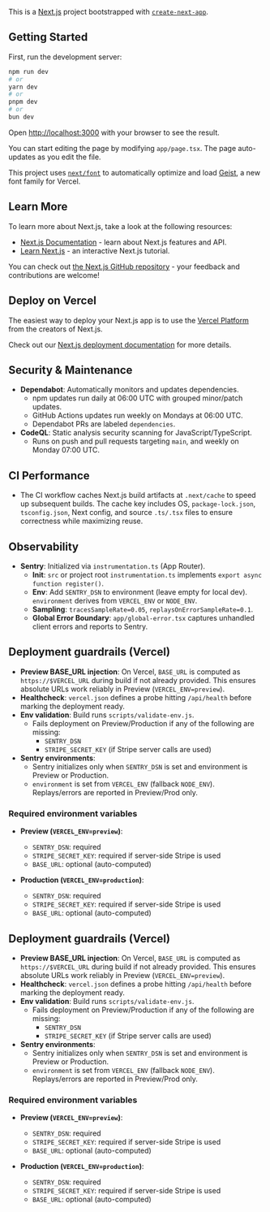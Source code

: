 This is a [Next.js](https://nextjs.org) project bootstrapped with [`create-next-app`](https://nextjs.org/docs/app/api-reference/cli/create-next-app).

## Getting Started

First, run the development server:

```bash
npm run dev
# or
yarn dev
# or
pnpm dev
# or
bun dev
```

Open [http://localhost:3000](http://localhost:3000) with your browser to see the result.

You can start editing the page by modifying `app/page.tsx`. The page auto-updates as you edit the file.

This project uses [`next/font`](https://nextjs.org/docs/app/building-your-application/optimizing/fonts) to automatically optimize and load [Geist](https://vercel.com/font), a new font family for Vercel.

## Learn More

To learn more about Next.js, take a look at the following resources:

- [Next.js Documentation](https://nextjs.org/docs) - learn about Next.js features and API.
- [Learn Next.js](https://nextjs.org/learn) - an interactive Next.js tutorial.

You can check out [the Next.js GitHub repository](https://github.com/vercel/next.js) - your feedback and contributions are welcome!

## Deploy on Vercel

The easiest way to deploy your Next.js app is to use the [Vercel Platform](https://vercel.com/new?utm_medium=default-template&filter=next.js&utm_source=create-next-app&utm_campaign=create-next-app-readme) from the creators of Next.js.

Check out our [Next.js deployment documentation](https://nextjs.org/docs/app/building-your-application/deploying) for more details.

## Security & Maintenance

- **Dependabot**: Automatically monitors and updates dependencies.
  - npm updates run daily at 06:00 UTC with grouped minor/patch updates.
  - GitHub Actions updates run weekly on Mondays at 06:00 UTC.
  - Dependabot PRs are labeled `dependencies`.
- **CodeQL**: Static analysis security scanning for JavaScript/TypeScript.
  - Runs on push and pull requests targeting `main`, and weekly on Monday 07:00 UTC.

## CI Performance

- The CI workflow caches Next.js build artifacts at `.next/cache` to speed up subsequent builds. The cache key includes OS, `package-lock.json`, `tsconfig.json`, Next config, and source `.ts/.tsx` files to ensure correctness while maximizing reuse.

## Observability

- **Sentry**: Initialized via `instrumentation.ts` (App Router).
  - **Init**: `src` or project root `instrumentation.ts` implements `export async function register()`.
  - **Env**: Add `SENTRY_DSN` to environment (leave empty for local dev). `environment` derives from `VERCEL_ENV` or `NODE_ENV`.
  - **Sampling**: `tracesSampleRate=0.05`, `replaysOnErrorSampleRate=0.1`.
  - **Global Error Boundary**: `app/global-error.tsx` captures unhandled client errors and reports to Sentry.

## Deployment guardrails (Vercel)

- **Preview BASE_URL injection**: On Vercel, `BASE_URL` is computed as `https://$VERCEL_URL` during build if not already provided. This ensures absolute URLs work reliably in Preview (`VERCEL_ENV=preview`).
- **Healthcheck**: `vercel.json` defines a probe hitting `/api/health` before marking the deployment ready.
- **Env validation**: Build runs `scripts/validate-env.js`.
  - Fails deployment on Preview/Production if any of the following are missing:
    - `SENTRY_DSN`
    - `STRIPE_SECRET_KEY` (if Stripe server calls are used)
- **Sentry environments**:
  - Sentry initializes only when `SENTRY_DSN` is set and environment is Preview or Production.
  - `environment` is set from `VERCEL_ENV` (fallback `NODE_ENV`). Replays/errors are reported in Preview/Prod only.

### Required environment variables

- **Preview (`VERCEL_ENV=preview`)**:
  - `SENTRY_DSN`: required
  - `STRIPE_SECRET_KEY`: required if server-side Stripe is used
  - `BASE_URL`: optional (auto-computed)

- **Production (`VERCEL_ENV=production`)**:
  - `SENTRY_DSN`: required
  - `STRIPE_SECRET_KEY`: required if server-side Stripe is used
  - `BASE_URL`: optional (auto-computed)

## Deployment guardrails (Vercel)

- **Preview BASE_URL injection**: On Vercel, `BASE_URL` is computed as `https://$VERCEL_URL` during build if not already provided. This ensures absolute URLs work reliably in Preview (`VERCEL_ENV=preview`).
- **Healthcheck**: `vercel.json` defines a probe hitting `/api/health` before marking the deployment ready.
- **Env validation**: Build runs `scripts/validate-env.js`.
  - Fails deployment on Preview/Production if any of the following are missing:
    - `SENTRY_DSN`
    - `STRIPE_SECRET_KEY` (if Stripe server calls are used)
- **Sentry environments**:
  - Sentry initializes only when `SENTRY_DSN` is set and environment is Preview or Production.
  - `environment` is set from `VERCEL_ENV` (fallback `NODE_ENV`). Replays/errors are reported in Preview/Prod only.

### Required environment variables

- **Preview (`VERCEL_ENV=preview`)**:
  - `SENTRY_DSN`: required
  - `STRIPE_SECRET_KEY`: required if server-side Stripe is used
  - `BASE_URL`: optional (auto-computed)

- **Production (`VERCEL_ENV=production`)**:
  - `SENTRY_DSN`: required
  - `STRIPE_SECRET_KEY`: required if server-side Stripe is used
  - `BASE_URL`: optional (auto-computed)

